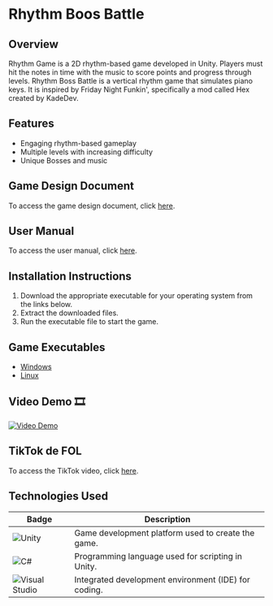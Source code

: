 # Rhythm Boos Battle

## Overview
Rhythm Game is a 2D rhythm-based game developed in Unity. Players must hit the notes in time with the music to score points and progress through levels. Rhythm Boss Battle is a vertical rhythm game that simulates piano keys. It is inspired by Friday Night Funkin', specifically a mod called Hex created by KadeDev.

## Features
- Engaging rhythm-based gameplay
- Multiple levels with increasing difficulty
- Unique Bosses and music

## Game Design Document
To access the game design document, click [here](link_to_design_document).

## User Manual
To access the user manual, click [here](https://docs.google.com/document/d/1P5GVe16G_aGuNU0HwU7Or_7ep7b07gQ744Qa1-kLJXM/edit?usp=sharing).

## Installation Instructions
1. Download the appropriate executable for your operating system from the links below.
2. Extract the downloaded files.
3. Run the executable file to start the game.

## Game Executables
- [Windows](link_to_windows_executable)
- [Linux](link_to_linux_executable)

## Video Demo 🎞️
[![Video Demo](https://github.com/BrandonJimenez23/Rhythm-Boss-Battle/blob/main/img/video_thumbnail.jpg)](https://drive.google.com/file/d/1xRMGPscEmPjHq-sRfPJjXdXvKDvY3Vs6/view?usp=sharing)

## TikTok de FOL
To access the TikTok video, click [here](https://drive.google.com/file/d/1SHB-oSVd50sFcO-JDTcuU-i6q-8vCxvK/view?usp=sharing).

## Technologies Used
| Badge                                                                 | Description                                           |
|-----------------------------------------------------------------------|-------------------------------------------------------|
| ![Unity](https://img.shields.io/badge/Unity-100000?style=flat&logo=unity&logoColor=white) | Game development platform used to create the game.    |
| ![C#](https://img.shields.io/badge/C%23-239120?style=flat&logo=c-sharp&logoColor=white)   | Programming language used for scripting in Unity.     |
| ![Visual Studio](https://img.shields.io/badge/Visual%20Studio-5C2D91?style=flat&logo=visual%20studio&logoColor=white) | Integrated development environment (IDE) for coding.  |

